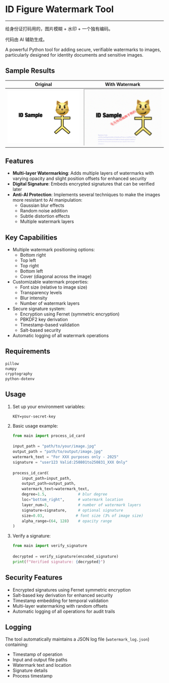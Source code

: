 # ID Figure Watermark Tool

---

给身份证打码用的，图片模糊 + 水印 + 一个独有编码。

代码由 AI 辅助生成。

A powerful Python tool for adding secure, verifiable watermarks to images, particularly designed for identity documents and sensitive images.

## Sample Results

| Original | With Watermark |
|----------|---------------|
| ![Original ID Sample](samples/sample.jpg) | ![Watermarked ID Sample](samples/sample_output.jpeg) |

## Features

- **Multi-layer Watermarking**: Adds multiple layers of watermarks with varying opacity and slight position offsets for enhanced security
- **Digital Signature**: Embeds encrypted signatures that can be verified later
- **Anti-AI Protection**: Implements several techniques to make the images more resistant to AI manipulation:
  - Gaussian blur effects
  - Random noise addition
  - Subtle distortion effects
  - Multiple watermark layers

## Key Capabilities

- Multiple watermark positioning options:
  - Bottom right
  - Top left
  - Top right
  - Bottom left
  - Cover (diagonal across the image)
- Customizable watermark properties:
  - Font size (relative to image size)
  - Transparency levels
  - Blur intensity
  - Number of watermark layers
- Secure signature system:
  - Encryption using Fernet (symmetric encryption)
  - PBKDF2 key derivation
  - Timestamp-based validation
  - Salt-based security
- Automatic logging of all watermark operations

## Requirements

```
pillow
numpy
cryptography
python-dotenv
```

## Usage

1. Set up your environment variables:
   ```
   KEY=your-secret-key
   ```

2. Basic usage example:
   ```python
   from main import process_id_card

   input_path = "path/to/your/image.jpg"
   output_path = "path/to/output/image.jpg"
   watermark_text = "For XXX purposes only - 2025"
   signature = "user123 Valid:250801to250831_XXX Only"

   process_id_card(
       input_path=input_path,
       output_path=output_path,
       watermark_text=watermark_text,
       degree=1.5,              # blur degree
       loc="bottom_right",      # watermark location
       layer_num=3,             # number of watermark layers
       signature=signature,     # optional signature
       size=0.03,              # font size (3% of image size)
       alpha_range=(64, 128)    # opacity range
   )
   ```

3. Verify a signature:
   ```python
   from main import verify_signature
   
   decrypted = verify_signature(encoded_signature)
   print(f"Verified signature: {decrypted}")
   ```

## Security Features

- Encrypted signatures using Fernet symmetric encryption
- Salt-based key derivation for enhanced security
- Timestamp embedding for temporal validation
- Multi-layer watermarking with random offsets
- Automatic logging of all operations for audit trails

## Logging

The tool automatically maintains a JSON log file (`watermark_log.json`) containing:
- Timestamp of operation
- Input and output file paths
- Watermark text and location
- Signature details
- Process timestamp 